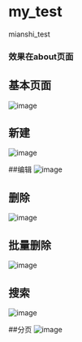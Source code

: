 # my_test
mianshi_test
### 效果在about页面
## 基本页面
![image](https://user-images.githubusercontent.com/87126907/226187116-14cb4747-1a94-4220-9a14-c0e5a30b848c.png)

## 新建
![image](https://user-images.githubusercontent.com/87126907/226187150-5a421d5e-01cc-4ed3-9d3d-e69a18679fdc.png)

##编辑
![image](https://user-images.githubusercontent.com/87126907/226187176-7ca6d212-497f-44b9-b1b2-5d13d6c2340c.png)

## 删除
![image](https://user-images.githubusercontent.com/87126907/226187202-3e8df827-2ce9-4556-9da6-9168269d882e.png)

## 批量删除
![image](https://user-images.githubusercontent.com/87126907/226187262-a80f7b94-90f5-457a-944a-c76d6506c6e5.png)

## 搜索
![image](https://user-images.githubusercontent.com/87126907/226187324-97a1ecfa-d4d5-4888-9ae2-17e3b6b925a0.png)

##分页
![image](https://user-images.githubusercontent.com/87126907/226187355-55f71740-2b83-4994-98a5-e54c3bffb16f.png)

